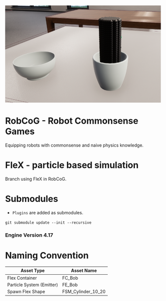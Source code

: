 ![Alt text](Documentation/Img/FleX.png "FleX example")

# RobCoG - **Rob**ot **Co**mmonsense **G**ames 

Equipping robots with commonsense and naive physics knowledge.

# FleX - particle based simulation

Branch using FleX in RobCoG.

# Submodules

 * ```Plugins``` are added as submodules.

```git submodule update --init --recursive```

### Engine Version 4.17 

# Naming Convention

| Asset Type               | Asset Name                                                 |
| -----------------------  | ---------------------------------------------------------- |
| Flex Container           | FC_Bob                                                     |
| Particle System (Emitter)| FE_Bob                                                     |
| Spawn Flex Shape         | FSM_Cylinder_10_20                                         |
